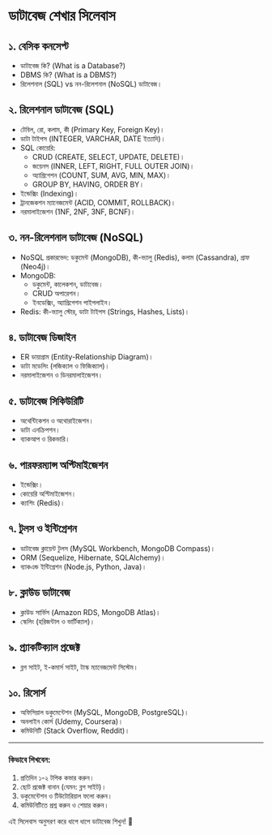 # ডাটাবেজ শেখার সিলেবাস

## ১. বেসিক কনসেপ্ট
- ডাটাবেজ কি? (What is a Database?)
- DBMS কি? (What is a DBMS?)
- রিলেশনাল (SQL) vs নন-রিলেশনাল (NoSQL) ডাটাবেজ।

## ২. রিলেশনাল ডাটাবেজ (SQL)
- টেবিল, রো, কলাম, কী (Primary Key, Foreign Key)।
- ডাটা টাইপস (INTEGER, VARCHAR, DATE ইত্যাদি)।
- SQL কোয়েরি:
  - CRUD (CREATE, SELECT, UPDATE, DELETE)।
  - জয়েনস (INNER, LEFT, RIGHT, FULL OUTER JOIN)।
  - অ্যাগ্রিগেশন (COUNT, SUM, AVG, MIN, MAX)।
  - GROUP BY, HAVING, ORDER BY।
- ইন্ডেক্সিং (Indexing)।
- ট্রানজেকশন ম্যানেজমেন্ট (ACID, COMMIT, ROLLBACK)।
- নরমালাইজেশন (1NF, 2NF, 3NF, BCNF)।

## ৩. নন-রিলেশনাল ডাটাবেজ (NoSQL)
- NoSQL প্রকারভেদ: ডকুমেন্ট (MongoDB), কী-ভ্যালু (Redis), কলাম (Cassandra), গ্রাফ (Neo4j)।
- MongoDB:
  - ডকুমেন্ট, কালেকশন, ডাটাবেজ।
  - CRUD অপারেশন।
  - ইনডেক্সিং, অ্যাগ্রিগেশন পাইপলাইন।
- Redis: কী-ভ্যালু স্টোর, ডাটা টাইপস (Strings, Hashes, Lists)।

## ৪. ডাটাবেজ ডিজাইন
- ER ডায়াগ্রাম (Entity-Relationship Diagram)।
- ডাটা মডেলিং (লজিক্যাল ও ফিজিক্যাল)।
- নরমালাইজেশন ও ডিনরমালাইজেশন।

## ৫. ডাটাবেজ সিকিউরিটি
- অথেন্টিকেশন ও অথোরাইজেশন।
- ডাটা এনক্রিপশন।
- ব্যাকআপ ও রিকভারি।

## ৬. পারফরম্যান্স অপ্টিমাইজেশন
- ইন্ডেক্সিং।
- কোয়েরি অপ্টিমাইজেশন।
- ক্যাশিং (Redis)।

## ৭. টুলস ও ইন্টিগ্রেশন
- ডাটাবেজ ক্লায়েন্ট টুলস (MySQL Workbench, MongoDB Compass)।
- ORM (Sequelize, Hibernate, SQLAlchemy)।
- ব্যাকএন্ড ইন্টিগ্রেশন (Node.js, Python, Java)।

## ৮. ক্লাউড ডাটাবেজ
- ক্লাউড সার্ভিস (Amazon RDS, MongoDB Atlas)।
- স্কেলিং (হরিজন্টাল ও ভার্টিক্যাল)।

## ৯. প্র্যাকটিক্যাল প্রজেক্ট
- ব্লগ সাইট, ই-কমার্স সাইট, টাস্ক ম্যানেজমেন্ট সিস্টেম।

## ১০. রিসোর্স
- অফিসিয়াল ডকুমেন্টেশন (MySQL, MongoDB, PostgreSQL)।
- অনলাইন কোর্স (Udemy, Coursera)।
- কমিউনিটি (Stack Overflow, Reddit)।

---

### কিভাবে শিখবেন:
1. প্রতিদিন ১-২ টপিক কভার করুন।
2. ছোট প্রজেক্ট বানান (যেমন: ব্লগ সাইট)।
3. ডকুমেন্টেশন ও টিউটোরিয়াল ফলো করুন।
4. কমিউনিটিতে প্রশ্ন করুন ও শেয়ার করুন।

এই সিলেবাস অনুসরণ করে ধাপে ধাপে ডাটাবেজ শিখুন! 🚀
